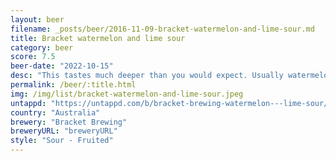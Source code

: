```yaml
---
layout: beer
filename: _posts/beer/2016-11-09-bracket-watermelon-and-lime-sour.md
title: Bracket watermelon and lime sour
category: beer
score: 7.5
beer-date: "2022-10-15"
desc: "This tastes much deeper than you would expect. Usually watermelon dilutes things. I like a sour which still has the richness of a beer"
permalink: /beer/:title.html
img: /img/list/bracket-watermelon-and-lime-sour.jpeg
untappd: "https://untappd.com/b/bracket-brewing-watermelon---lime-sour/5044564"
country: "Australia"
brewery: "Bracket Brewing"
breweryURL: "breweryURL"
style: "Sour - Fruited"
---
```

